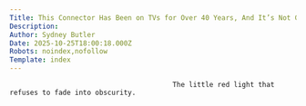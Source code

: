 ```yaml
---
Title: This Connector Has Been on TVs for Over 40 Years, And It’s Not Going Away
Description: 
Author: Sydney Butler
Date: 2025-10-25T18:00:18.000Z
Robots: noindex,nofollow
Template: index
---
```


                                            The little red light that refuses to fade into obscurity.
                                        